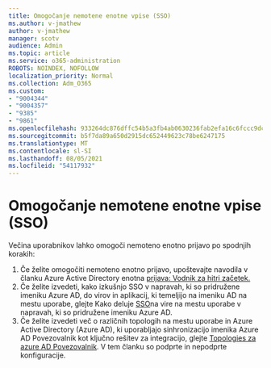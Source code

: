 ```yaml
---
title: Omogočanje nemotene enotne vpise (SSO)
ms.author: v-jmathew
author: v-jmathew
manager: scotv
audience: Admin
ms.topic: article
ms.service: o365-administration
ROBOTS: NOINDEX, NOFOLLOW
localization_priority: Normal
ms.collection: Adm_O365
ms.custom:
- "9004344"
- "9004357"
- "9385"
- "9861"
ms.openlocfilehash: 933264dc876dffc54b5a3fb4ab0630236fab2efa16c6fccc9dc31716cf366129
ms.sourcegitcommit: b5f7da89a650d2915dc652449623c78be6247175
ms.translationtype: MT
ms.contentlocale: sl-SI
ms.lasthandoff: 08/05/2021
ms.locfileid: "54117932"
---
```

# <a name="enable-seamless-single-sign-on-sso"></a>Omogočanje nemotene enotne vpise (SSO)

Večina uporabnikov lahko omogoči nemoteno enotno prijavo po spodnjih korakih:

1. Če želite omogočiti nemoteno enotno prijavo, upoštevajte navodila v članku Azure Active Directory enotna [prijava: Vodnik za hitri začetek.](https://docs.microsoft.com/azure/active-directory/hybrid/how-to-connect-sso-quick-start)
2. Če želite izvedeti, kako izkušnjo SSO v napravah, ki so pridružene imeniku Azure AD, do virov in aplikacij, ki temeljijo na imeniku AD na mestu uporabe, glejte Kako deluje [SSO](https://docs.microsoft.com/azure/active-directory/devices/azuread-join-sso)na vire na mestu uporabe v napravah, ki so pridružene imeniku Azure AD.
3. Če želite izvedeti več o različnih topologih na mestu uporabe in Azure Active Directory (Azure AD), ki uporabljajo sinhronizacijo imenika Azure AD Povezovalnik kot ključno rešitev za integracijo, glejte [Topologies za azure AD Povezovalnik](https://docs.microsoft.com/azure/active-directory/hybrid/plan-connect-topologies). V tem članku so podprte in nepodprte konfiguracije.

